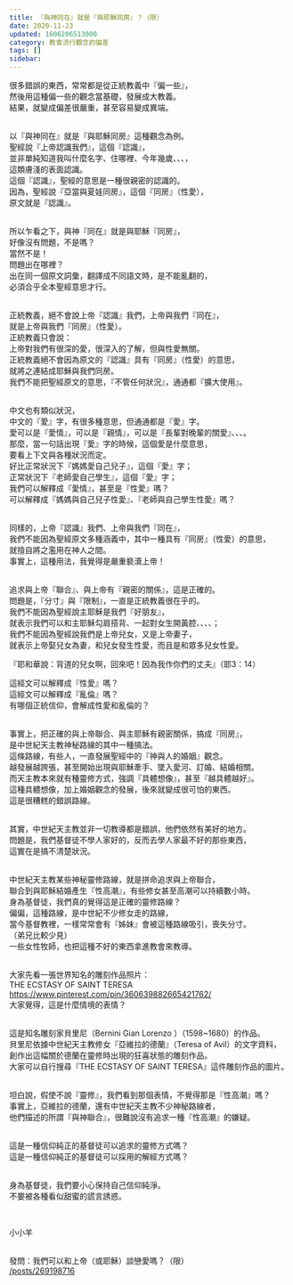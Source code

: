 ```yaml
---
title: 『與神同在』就是『與耶穌同房』？（限）
date: 2020-11-23
updated: 1606206513000
category: 教會流行觀念的偏差
tags: []
sidebar: 
---
```


<p>很多錯誤的東西，常常都是從正統教義中『偏一些』，<br/>
然後用這種偏一些的觀念當基礎，發展成大教義。<br/>
結果，就變成偏差很嚴重，甚至容易變成異端。</p>
<p><br/>
以『與神同在』就是『與耶穌同房』這種觀念為例。<br/>
聖經說『上帝認識我們』，這個『認識』，<br/>
並非單純知道我叫什麼名字、住哪裡、今年幾歲、、、，<br/>
這類膚淺的表面認識。<br/>
這個『認識』，聖經的意思是一種很親密的認識的。<br/>
因為，聖經說『亞當與夏娃同房』，這個『同房』（性愛），<br/>
原文就是『認識』。</p>
<p><br/>
所以乍看之下，與神『同在』就是與耶穌『同房』，<br/>
好像沒有問題，不是嗎？<br/>
當然不是！<br/>
問題出在哪裡？<br/>
出在同一個原文詞彙，翻譯成不同語文時，是不能亂翻的，<br/>
必須合乎全本聖經意思才行。</p>
<p><br/>
正統教義，絕不會說上帝『認識』我們，上帝與我們『同在』，<br/>
就是上帝與我們『同房』（性愛）。<br/>
正統教義只會說：<br/>
上帝對我們有很深的愛，很深入的了解，但與性愛無關。<br/>
正統教義絕不會因為原文的『認識』具有『同房』（性愛）的意思，<br/>
就將之連結成耶穌與我們同房。<br/>
我們不能把聖經原文的意思，『不管任何狀況』，通通都『擴大使用』。</p>
<p><br/>
中文也有類似狀況，<br/>
中文的『愛』字，有很多種意思，但通通都是『愛』字。<br/>
愛可以是『愛情』，可以是『親情』，可以是『長輩對晚輩的關愛』、、、。<br/>
那麼，當一句話出現『愛』字的時候，這個愛是什麼意思，<br/>
要看上下文與各種狀況而定。<br/>
好比正常狀況下『媽媽愛自己兒子』，這個『愛』字；<br/>
正常狀況下『老師愛自己學生』，這個『愛』字；<br/>
我們可以解釋成『愛情』，甚至是『性愛』嗎？<br/>
可以解釋成『媽媽與自己兒子性愛』、『老師與自己學生性愛』嗎？</p>
<p><br/>
同樣的，上帝『認識』我們、上帝與我們『同在』，<br/>
我們不能因為聖經原文多種涵義中，其中一種具有『同房』（性愛）的意思，<br/>
就擅自將之濫用在神人之間。<br/>
事實上，這種用法，我覺得是嚴重褻瀆上帝！</p>
<p><br/>
追求與上帝『聯合』、與上帝有『親密的關係』，這是正確的。<br/>
問題是，『分寸』與『限制』，一直是正統教義很在乎的。<br/>
我們不能因為聖經說主耶穌是我們『好朋友』，<br/>
就表示我們可以和主耶穌勾肩搭背、一起對女生開黃腔、、、、；<br/>
我們不能因為聖經說我們是上帝兒女，又是上帝妻子，<br/>
就表示上帝娶兒女為妻，和兒女發生性愛，而且是和眾多兒女性愛。</p>
<p>『耶和華說：背道的兒女啊，回來吧！因為我作你們的丈夫』（耶3：14）</p>
<p>這經文可以解釋成『性愛』嗎？<br/>
這經文可以解釋成『亂倫』嗎？<br/>
有哪個正統信仰，會解成性愛和亂倫的？</p>
<p><br/>
事實上，把正確的與上帝聯合、與主耶穌有親密關係，搞成『同房』，<br/>
是中世紀天主教神秘路線的其中一種搞法。<br/>
這條路線，有些人，一直發展聖經中的『神與人的婚姻』觀念。<br/>
越發展越誇張，甚至開始出現與耶穌牽手、墜入愛河、訂婚、結婚相關。<br/>
而天主教本來就有種靈修方式，強調『具體想像』，甚至『越具體越好』。<br/>
這種具體想像，加上婚姻觀念的發展，後來就變成很可怕的東西。<br/>
這是很糟糕的錯誤路線。</p>
<p><br/>
其實，中世紀天主教並非一切教導都是錯誤，他們依然有美好的地方。<br/>
問題是，我們基督徒不學人家好的，反而去學人家最不好的那些東西，<br/>
這實在是搞不清楚狀況。</p>
<p><br/>
中世紀天主教某些神秘靈修路線，就是拼命追求與上帝聯合，<br/>
聯合到與耶穌結婚產生『性高潮』，有些修女甚至高潮可以持續數小時。<br/>
身為基督徒，我們真的覺得這是正確的靈修路線？<br/>
偏偏，這種路線，是中世紀不少修女走的路線，<br/>
當今基督教裡，一樣常常會有『姊妹』會被這種路線吸引，喪失分寸。<br/>
（弟兄比較少見）<br/>
一些女性牧師，也把這種不好的東西拿進教會來教導。</p>
<p><br/>
大家先看一張世界知名的雕刻作品照片：<br/>
THE ECSTASY OF SAINT TERESA<br/>
<a href="https://www.pinterest.com/pin/360639882665421762/" target="_blank">https://www.pinterest.com/pin/360639882665421762/</a><br/>
大家覺得，這是什麼情境的表情？</p>
<p><br/>
這是知名雕刻家貝里尼（Bernini Gian Lorenzo ）（1598~1680）的作品。<br/>
貝里尼依據中世紀天主教修女『亞維拉的德蘭』（Teresa of Avil）的文字資料，<br/>
創作出這幅關於德蘭在靈修時出現的狂喜狀態的雕刻作品。<br/>
大家可以自行搜尋『THE ECSTASY OF SAINT TERESA』這件雕刻作品的圖片。</p>
<p><br/>
坦白說，假使不說『靈修』，我們看到那個表情，不覺得那是『性高潮』嗎？<br/>
事實上，亞維拉的德蘭，還有中世紀天主教不少神秘路線者，<br/>
他們描述的所謂『與神聯合』，很難說沒有追求一種『性高潮』的嫌疑。</p>
<p><br/>
這是一種信仰純正的基督徒可以追求的靈修方式嗎？<br/>
這是一種信仰純正的基督徒可以採用的解經方式嗎？</p>
<p><br/>
身為基督徒，我們要小心保持自己信仰純淨。<br/>
不要被各種看似甜蜜的謊言誘惑。</p>
<p> </p>
<p>小小羊</p>
<p><br/>
發問：我們可以和上帝（或耶穌）談戀愛嗎？（限）<br/>
<a href="/posts/269198716" target="_blank">/posts/269198716</a></p>
<p> </p>
